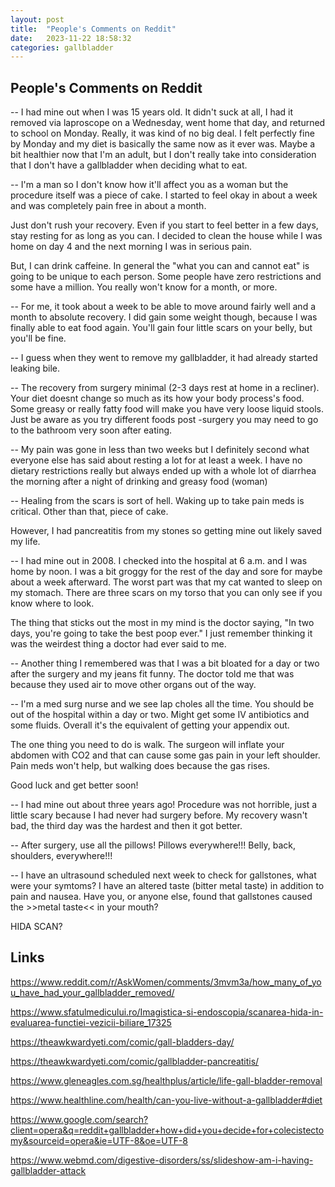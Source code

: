 ```yaml
---
layout: post
title:  "People's Comments on Reddit"
date:   2023-11-22 18:58:32 
categories: gallbladder
---
```


## People's Comments on Reddit
--
I had mine out when I was 15 years old. It didn't suck at all, I had it removed via laproscope on a Wednesday, went home that day, and returned to school on Monday. Really, it was kind of no big deal. I felt perfectly fine by Monday and my diet is basically the same now as it ever was. Maybe a bit healthier now that I'm an adult, but I don't really take into consideration that I don't have a gallbladder when deciding what to eat.

--
I'm a man so I don't know how it'll affect you as a woman but the procedure itself was a piece of cake. I started to feel okay in about a week and was completely pain free in about a month.

Just don't rush your recovery. Even if you start to feel better in a few days, stay resting for as long as you can. I decided to clean the house while I was home on day 4 and the next morning I was in serious pain.

But, I can drink caffeine. In general the "what you can and cannot eat" is going to be unique to each person. Some people have zero restrictions and some have a million. You really won't know for a month, or more.

--
For me, it took about a week to be able to move around fairly well and a month to absolute recovery. I did gain some weight though, because I was finally able to eat food again. You'll gain four little scars on your belly, but you'll be fine.

--
I guess when they went to remove my gallbladder, it had already started leaking bile. 


--
The recovery from surgery minimal (2-3 days rest at home in a recliner). Your diet doesnt change so much as its how your body process's food. Some greasy or really fatty food will make you have very loose liquid stools. Just be aware as you try different foods post -surgery you may need to go to the bathroom very soon after eating.

--
My pain was gone in less than two weeks but I definitely second what everyone else has said about resting a lot for at least a week. I have no dietary restrictions really but always ended up with a whole lot of diarrhea the morning after a night of drinking and greasy food
(woman)

--
Healing from the scars is sort of hell. Waking up to take pain meds is critical. Other than that, piece of cake.

However, I had pancreatitis from my stones so getting mine out likely saved my life.

--
I had mine out in 2008. I checked into the hospital at 6 a.m. and I was home by noon. I was a bit groggy for the rest of the day and sore for maybe about a week afterward. The worst part was that my cat wanted to sleep on my stomach. There are three scars on my torso that you can only see if you know where to look.

The thing that sticks out the most in my mind is the doctor saying, "In two days, you're going to take the best poop ever." I just remember thinking it was the weirdest thing a doctor had ever said to me.

--
Another thing I remembered was that I was a bit bloated for a day or two after the surgery and my jeans fit funny. The doctor told me that was because they used air to move other organs out of the way.

--
I'm a med surg nurse and we see lap choles all the time. You should be out of the hospital within a day or two. Might get some IV antibiotics and some fluids. Overall it's the equivalent of getting your appendix out.

The one thing you need to do is walk. The surgeon will inflate your abdomen with CO2 and that can cause some gas pain in your left shoulder. Pain meds won't help, but walking does because the gas rises.

Good luck and get better soon!

--
I had mine out about three years ago! Procedure was not horrible, just a little scary because I had never had surgery before. My recovery wasn't bad, the third day was the hardest and then it got better.

--
After surgery, use all the pillows! Pillows everywhere!!! Belly, back, shoulders, everywhere!!!


--
I have an ultrasound scheduled next week to check for gallstones, what were your symtoms? I have an altered taste (bitter metal taste) in addition to pain and nausea. Have you, or anyone else, found that gallstones caused the >>metal taste<< in your mouth?

HIDA SCAN?

## Links
https://www.reddit.com/r/AskWomen/comments/3mvm3a/how_many_of_you_have_had_your_gallbladder_removed/

https://www.sfatulmedicului.ro/Imagistica-si-endoscopia/scanarea-hida-in-evaluarea-functiei-vezicii-biliare_17325

https://theawkwardyeti.com/comic/gall-bladders-day/

https://theawkwardyeti.com/comic/gallbladder-pancreatitis/

https://www.gleneagles.com.sg/healthplus/article/life-gall-bladder-removal

https://www.healthline.com/health/can-you-live-without-a-gallbladder#diet

https://www.google.com/search?client=opera&q=reddit+gallbladder+how+did+you+decide+for+colecistectomy&sourceid=opera&ie=UTF-8&oe=UTF-8

https://www.webmd.com/digestive-disorders/ss/slideshow-am-i-having-gallbladder-attack